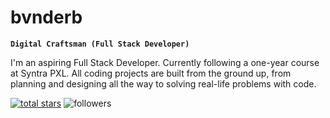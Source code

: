 # bvnderb

**`Digital Craftsman (Full Stack Developer)`**

I'm an aspiring Full Stack Developer. Currently following a one-year course at Syntra PXL. All coding projects are built from the ground up, from planning and designing all the way to solving real-life problems with code. 

<p align="left">
   <a href="https://github.com/bvnderb?tab=repositories&sort=stargazers">
    <img alt="total stars" title="Total stars on GitHub" src="https://custom-icon-badges.demolab.com/github/stars/bvnderb?color=55960c&style=for-the-badge&labelColor=488207&logo=star"/></a>
       <img alt="followers" title="Follow me on Github" src="https://custom-icon-badges.demolab.com/github/followers/bvnderb?color=236ad3&labelColor=1155ba&style=for-the-badge&logo=person-add&label=Follow&logoColor=white"/></a>
</p>
